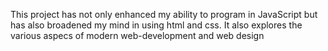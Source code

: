 This project has not only enhanced my ability to program in JavaScript but has also broadened my mind in using html and css.
It also explores the various aspecs of modern web-development and web design
